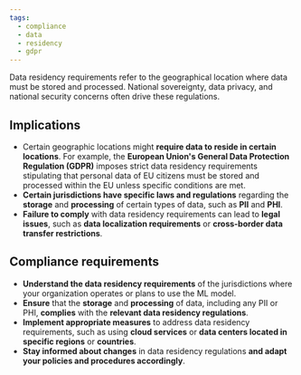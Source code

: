 ```yaml
---
tags:
  - compliance
  - data
  - residency
  - gdpr
---
```

Data residency requirements refer to the geographical location where data must be stored and processed. National sovereignty, data privacy, and national security concerns often drive these regulations.

## Implications

- Certain geographic locations might **require data to reside in certain locations**. For example, the **European Union's General Data Protection Regulation (GDPR)** imposes strict data residency requirements stipulating that personal data of EU citizens must be stored and processed within the EU unless specific conditions are met.
- **Certain jurisdictions have specific laws and regulations** regarding the **storage** and **processing** of certain types of data, such as **PII** and **PHI**. 
- **Failure to comply** with data residency requirements can lead to **legal issues**, such as **data localization requirements** or **cross-border data transfer restrictions**.

## Compliance requirements

- **Understand the data residency requirements** of the jurisdictions where your organization operates or plans to use the ML model.
- **Ensure** that the **storage** and **processing** of data, including any PII or PHI, **complies** with the **relevant data residency regulations**.
- **Implement appropriate measures** to address data residency requirements, such as using **cloud services** or **data centers located in specific regions** or **countries**. 
- **Stay informed about changes** in data residency regulations **and adapt your policies and procedures accordingly**.